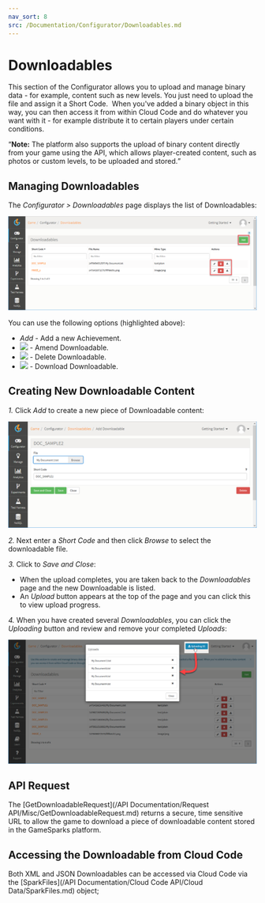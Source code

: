 ```yaml
---
nav_sort: 8
src: /Documentation/Configurator/Downloadables.md
---
```


# Downloadables

This section of the Configurator allows you to upload and manage binary data - for example, content such as new levels. You just need to upload the file and assign it a Short Code.  When you've added a binary object in this way, you can then access it from within Cloud Code and do whatever you want with it - for example distribute it to certain players under certain conditions.

<q>**Note:** The platform also supports the upload of binary content directly from your game using the API, which allows player-created content, such as photos or custom levels, to be uploaded and stored.</q>

## Managing Downloadables

The *Configurator > Downloadables* page displays the list of Downloadables:

![](img/Downloadables/3.png)

You can use the following options (highlighted above):

 * *Add* - Add a new Achievement.
 * ![](/img/icons/editicon.png) - Amend Downloadable.
 * ![](/img/icons/deleteicon.png) - Delete Downloadable.
 * ![](/img/icons/downloadicon.png) - Download Downloadable.


## Creating New Downloadable Content

*1.* Click *Add* to create a new piece of Downloadable content:

![](img/Downloadables/4.png)

*2.* Next enter a *Short Code* and then click *Browse* to select the downloadable file.

*3.* Click to *Save and Close*:
* When the upload completes, you are taken back to the *Downloadables* page and the new Downloadable is listed.
* An *Upload* button appears at the top of the page and you can click this to view upload progress.

*4.* When you have created several *Downloadables*, you can click the *Uploading* button and review and remove your completed *Uploads*:

![](img/Downloadables/5.png)


## API Request

The [GetDownloadableRequest](/API Documentation/Request API/Misc/GetDownloadableRequest.md) returns a secure, time sensitive URL to allow the game to download a piece of downloadable content stored in the GameSparks platform.

## Accessing the Downloadable from Cloud Code

Both XML and JSON Downloadables can be accessed via Cloud Code via the [SparkFiles](/API Documentation/Cloud Code API/Cloud Data/SparkFiles.md) object;
